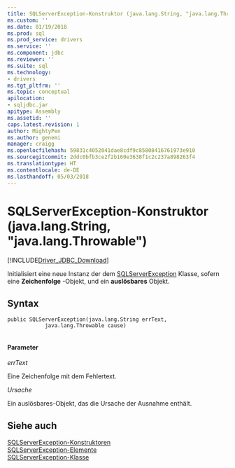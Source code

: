 ```yaml
---
title: SQLServerException-Konstruktor (java.lang.String, "java.lang.Throwable") | Microsoft Docs
ms.custom: ''
ms.date: 01/19/2018
ms.prod: sql
ms.prod_service: drivers
ms.service: ''
ms.component: jdbc
ms.reviewer: ''
ms.suite: sql
ms.technology:
- drivers
ms.tgt_pltfrm: ''
ms.topic: conceptual
apilocation:
- sqljdbc.jar
apitype: Assembly
ms.assetid: ''
caps.latest.revision: 1
author: MightyPen
ms.author: genemi
manager: craigg
ms.openlocfilehash: 59831c4052041dae8cdf9c85808416761973e910
ms.sourcegitcommit: 2ddc0bfb3ce2f2b160e3638f1c2c237a898263f4
ms.translationtype: HT
ms.contentlocale: de-DE
ms.lasthandoff: 05/03/2018
---
```

# <a name="sqlserverexception-constructor-javalangstring-javalangthrowable"></a>SQLServerException-Konstruktor (java.lang.String, "java.lang.Throwable")
[!INCLUDE[Driver_JDBC_Download](../../../includes/driver_jdbc_download.md)]

  Initialisiert eine neue Instanz der dem [SQLServerException](../../../connect/jdbc/reference/sqlserverexception-class.md) Klasse, sofern eine **Zeichenfolge** -Objekt, und ein **auslösbares** Objekt.

## <a name="syntax"></a>Syntax  
  
```  
public SQLServerException(java.lang.String errText,
            java.lang.Throwable cause)
            
```  
  
#### <a name="parameters"></a>Parameter  
 *errText*  
  
 Eine Zeichenfolge mit dem Fehlertext.
 
 *Ursache*  
  
 Ein auslösbares-Objekt, das die Ursache der Ausnahme enthält.
  
## <a name="see-also"></a>Siehe auch  
 [SQLServerException-Konstruktoren](../../../connect/jdbc/reference/sqlserverexception-constructors.md)   
 [SQLServerException-Elemente](../../../connect/jdbc/reference/sqlserverexception-members.md)   
 [SQLServerException-Klasse](../../../connect/jdbc/reference/sqlserverexception-class.md)  
  
  
